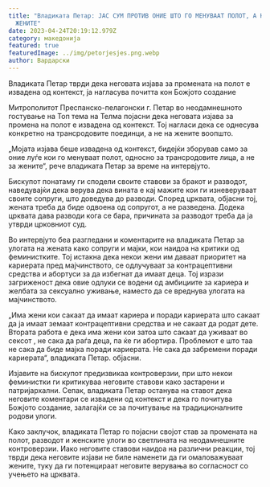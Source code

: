 ```yaml
---
title: "Владиката Петар: ЈАС СУМ ПРОТИВ ОНИЕ ШТО ГО МЕНУВААТ ПОЛОТ, А НЕ ПРОТИВ
  ЖЕНИТЕ"
date: 2023-04-24T20:19:12.979Z
category: македонија
featured: true
featuredImage: ../img/petorjesjes.png.webp
author: Вардарски
---
```


Владиката Петар тврди дека неговата изјава за промената на полот е извадена од контекст, ја нагласува почитта кон Божјото создание

Митрополитот Преспанско-пелагонски г. Петар во неодамнешното гостување на Топ тема на Телма појасни дека неговата изјава за промена на полот е извадена од контекст. Тој нагласи дека се однесува конкретно на трансродовите поединци, а не на жените воопшто.

„Мојата изјава беше извадена од контекст, бидејќи зборував само за оние луѓе кои го менуваат полот, односно за трансродовите лица, а не за жените“, рече владиката Петар за време на интервјуто.

Бискупот понатаму ги сподели своите ставови за бракот и разводот, наведувајќи дека верува дека вината е кај мажите кои ги изневеруваат своите сопруги, што доведува до разводи. Според црквата, објасни тој, жената треба да биде одвоена од сопругот, а не разведена. Додека црквата дава разводи кога се бара, причината за разводот треба да ја утврди црковниот суд.

Во интервјуто беа разгледани и коментарите на владиката Петар за улогата на жената како сопруги и мајки, кои наидоа на критики од феминистките. Тој истакна дека некои жени им даваат приоритет на кариерата пред мајчинството, се одлучуваат за контрацептивни средства и абортуси за да избегнат да имаат деца. Тој изрази загриженост дека овие одлуки се водени од амбициите за кариера и желбата за сексуално уживање, наместо да се вреднува улогата на мајчинството.

„Има жени кои сакаат да имаат кариера и поради кариерата што сакаат да ја имаат земаат контрацептивни средства и не сакаат да родат дете. Втората работа е дека има жени кои затоа што сакаат да уживаат во сексот , не сака да раѓа деца, па ќе ги абортира. Проблемот е што таа не сака да биде мајка поради кариерата. Не сака да забремени поради кариерата“, владиката Петар. објасни.

Изјавите на бискупот предизвикаа контроверзии, при што некои феминистки ги критикуваа неговите ставови како застарени и патријархални. Сепак, владиката Петар останува на ставот дека неговите коментари се извадени од контекст и дека го почитува Божјото создание, залагајќи се за почитување на традиционалните родови улоги.

Како заклучок, владиката Петар го појасни својот став за промената на полот, разводот и женските улоги во светлината на неодамнешните контроверзии. Иако неговите ставови наидоа на различни реакции, тој тврди дека неговите изјави не биле наменети да ги омаловажуваат жените, туку да ги потенцираат неговите верувања во согласност со учењето на црквата.
